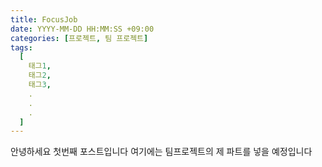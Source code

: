 ```yaml
---
title: FocusJob
date: YYYY-MM-DD HH:MM:SS +09:00
categories: [프로젝트, 팀 프로젝트]
tags:
  [
    태그1,
    태그2,
    태그3,
    .
    .
    .
  ]
---
```

안녕하세요 첫번째 포스트입니다 여기에는 팀프로젝트의 제 파트를 넣을 예정입니다
